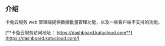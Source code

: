 ## 介绍
卡兔云服务 web 管理端提供数据批量管理功能，以及一些客户端不支持的功能。

[**卡兔云服务访问地址： https://dashboard.katucloud.com**](https://dashboard.katucloud.com/)

